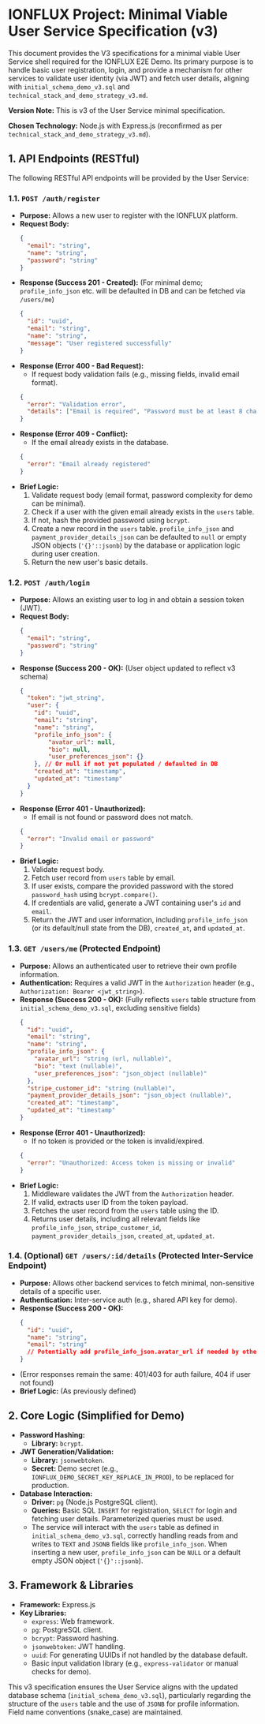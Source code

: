 # IONFLUX Project: Minimal Viable User Service Specification (v3)

This document provides the V3 specifications for a minimal viable User Service shell required for the IONFLUX E2E Demo. Its primary purpose is to handle basic user registration, login, and provide a mechanism for other services to validate user identity (via JWT) and fetch user details, aligning with `initial_schema_demo_v3.sql` and `technical_stack_and_demo_strategy_v3.md`.

**Version Note:** This is v3 of the User Service minimal specification.

**Chosen Technology:** Node.js with Express.js (reconfirmed as per `technical_stack_and_demo_strategy_v3.md`).

## 1. API Endpoints (RESTful)

The following RESTful API endpoints will be provided by the User Service:

### 1.1. `POST /auth/register`

*   **Purpose:** Allows a new user to register with the IONFLUX platform.
*   **Request Body:**
    ```json
    {
      "email": "string",
      "name": "string",
      "password": "string"
    }
    ```
*   **Response (Success 201 - Created):** (For minimal demo; `profile_info_json` etc. will be defaulted in DB and can be fetched via `/users/me`)
    ```json
    {
      "id": "uuid",
      "email": "string",
      "name": "string",
      "message": "User registered successfully"
    }
    ```
*   **Response (Error 400 - Bad Request):**
    *   If request body validation fails (e.g., missing fields, invalid email format).
    ```json
    {
      "error": "Validation error",
      "details": ["Email is required", "Password must be at least 8 characters"]
    }
    ```
*   **Response (Error 409 - Conflict):**
    *   If the email already exists in the database.
    ```json
    {
      "error": "Email already registered"
    }
    ```
*   **Brief Logic:**
    1.  Validate request body (email format, password complexity for demo can be minimal).
    2.  Check if a user with the given email already exists in the `users` table.
    3.  If not, hash the provided password using `bcrypt`.
    4.  Create a new record in the `users` table. `profile_info_json` and `payment_provider_details_json` can be defaulted to `null` or empty JSON objects (`'{}'::jsonb`) by the database or application logic during user creation.
    5.  Return the new user's basic details.

### 1.2. `POST /auth/login`

*   **Purpose:** Allows an existing user to log in and obtain a session token (JWT).
*   **Request Body:**
    ```json
    {
      "email": "string",
      "password": "string"
    }
    ```
*   **Response (Success 200 - OK):** (User object updated to reflect v3 schema)
    ```json
    {
      "token": "jwt_string",
      "user": {
        "id": "uuid",
        "email": "string",
        "name": "string",
        "profile_info_json": {
            "avatar_url": null,
            "bio": null,
            "user_preferences_json": {}
        }, // Or null if not yet populated / defaulted in DB
        "created_at": "timestamp",
        "updated_at": "timestamp"
      }
    }
    ```
*   **Response (Error 401 - Unauthorized):**
    *   If email is not found or password does not match.
    ```json
    {
      "error": "Invalid email or password"
    }
    ```
*   **Brief Logic:**
    1.  Validate request body.
    2.  Fetch user record from `users` table by email.
    3.  If user exists, compare the provided password with the stored `password_hash` using `bcrypt.compare()`.
    4.  If credentials are valid, generate a JWT containing user's `id` and `email`.
    5.  Return the JWT and user information, including `profile_info_json` (or its default/null state from the DB), `created_at`, and `updated_at`.

### 1.3. `GET /users/me` (Protected Endpoint)

*   **Purpose:** Allows an authenticated user to retrieve their own profile information.
*   **Authentication:** Requires a valid JWT in the `Authorization` header (e.g., `Authorization: Bearer <jwt_string>`).
*   **Response (Success 200 - OK):** (Fully reflects `users` table structure from `initial_schema_demo_v3.sql`, excluding sensitive fields)
    ```json
    {
      "id": "uuid",
      "email": "string",
      "name": "string",
      "profile_info_json": {
        "avatar_url": "string (url, nullable)",
        "bio": "text (nullable)",
        "user_preferences_json": "json_object (nullable)"
      },
      "stripe_customer_id": "string (nullable)",
      "payment_provider_details_json": "json_object (nullable)",
      "created_at": "timestamp",
      "updated_at": "timestamp"
    }
    ```
*   **Response (Error 401 - Unauthorized):**
    *   If no token is provided or the token is invalid/expired.
    ```json
    {
      "error": "Unauthorized: Access token is missing or invalid"
    }
    ```
*   **Brief Logic:**
    1.  Middleware validates the JWT from the `Authorization` header.
    2.  If valid, extracts user ID from the token payload.
    3.  Fetches the user record from the `users` table using the ID.
    4.  Returns user details, including all relevant fields like `profile_info_json`, `stripe_customer_id`, `payment_provider_details_json`, `created_at`, `updated_at`.

### 1.4. (Optional) `GET /users/:id/details` (Protected Inter-Service Endpoint)

*   **Purpose:** Allows other backend services to fetch minimal, non-sensitive details of a specific user.
*   **Authentication:** Inter-service auth (e.g., shared API key for demo).
*   **Response (Success 200 - OK):**
    ```json
    {
      "id": "uuid",
      "name": "string",
      "email": "string"
      // Potentially add profile_info_json.avatar_url if needed by other services for display
    }
    ```
*   (Error responses remain the same: 401/403 for auth failure, 404 if user not found)
*   **Brief Logic:** (As previously defined)

## 2. Core Logic (Simplified for Demo)

*   **Password Hashing:**
    *   **Library:** `bcrypt`.
*   **JWT Generation/Validation:**
    *   **Library:** `jsonwebtoken`.
    *   **Secret:** Demo secret (e.g., `IONFLUX_DEMO_SECRET_KEY_REPLACE_IN_PROD`), to be replaced for production.
*   **Database Interaction:**
    *   **Driver:** `pg` (Node.js PostgreSQL client).
    *   **Queries:** Basic SQL `INSERT` for registration, `SELECT` for login and fetching user details. Parameterized queries must be used.
    *   The service will interact with the `users` table as defined in `initial_schema_demo_v3.sql`, correctly handling reads from and writes to `TEXT` and `JSONB` fields like `profile_info_json`. When inserting a new user, `profile_info_json` can be `NULL` or a default empty JSON object (`'{}'::jsonb`).

## 3. Framework & Libraries

*   **Framework:** Express.js
*   **Key Libraries:**
    *   `express`: Web framework.
    *   `pg`: PostgreSQL client.
    *   `bcrypt`: Password hashing.
    *   `jsonwebtoken`: JWT handling.
    *   `uuid`: For generating UUIDs if not handled by the database default.
    *   Basic input validation library (e.g., `express-validator` or manual checks for demo).

This v3 specification ensures the User Service aligns with the updated database schema (`initial_schema_demo_v3.sql`), particularly regarding the structure of the `users` table and the use of `JSONB` for profile information. Field name conventions (snake_case) are maintained.
```
